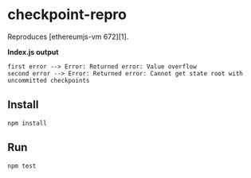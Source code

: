 # checkpoint-repro
Reproduces [ethereumjs-vm 672][1].

**Index.js output**
```
first error --> Error: Returned error: Value overflow
second error --> Error: Returned error: Cannot get state root with uncommitted checkpoints
```

## Install
```
npm install
```

## Run
```
npm test
```


